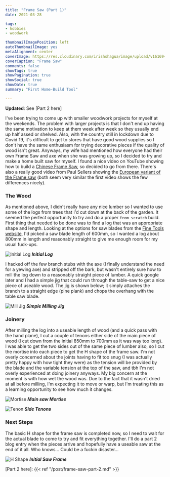 ```yaml
---
title: "Frame Saw (Part 1)"
date: 2021-03-28

tags:
- hobbies
- woodwork

thumbnailImagePosition: left
autoThumbnailImage: yes
metaAlignment: center
coverImage: https://res.cloudinary.com/irishshagua/image/upload/v1616940436/blog/frame-saw/IMG_20210327_114502_zwuqrd.jpg
coverCaption: "Frame Saw"
comments: false
showTags: true
showPagination: true
showSocial: true
showDate: true
summary: "First Home-Build Tool"

---
```


**Updated**: See [Part 2 here]

I've been trying to come up with smaller woodwork projects for myself at the weekends. The problem with larger projects is that I don't end up having the same motivation to keep at them week after week so they usually end up half assed or shelved. Also, with the country still in lockdown due to Covid 19, it's difficult to get to stores that have good wood supplies so I don't have the same enthusiasm for trying decorative pieces if the quality of wood isn't great. Anyways, my wife had mentioned how everyone had their own Frame Saw and axe when she was growing up, so I decided to try and make a home built saw for myself. I found a nice video on YouTube showing how to build a [Chinese Frame Saw], so decided to go from there. There's also a really good video from Paul Sellers showing the [European variant of the Frame saw] (both seem very similar the first video shows the few differences nicely).

### The Wood
As mentioned above, I didn't really have any nice lumber so I wanted to use some of the logs from trees that I'd cut down at the back of the garden. It seemed the perfect opportunity to try and do a proper `from scratch` build. First thing that needed to be done was to find a log that was an appropriate shape and length. Looking at the options for saw blades from the [Fine Tools website], I'd picked a saw blade length of 600mm, so I wanted a log about 800mm in length and reasonably straight to give me enough room for my usual fuck-ups.

![Initial Log]
**_Initial Log_**

I hacked off the few branch stubs with the axe (I finally understand the need for a yewing axe) and stripped off the bark, but wasn't entirely sure how to mill the log down to a reasonably straight piece of lumber. A quick google later and I had a simple jig that could run through the table-saw to get a nice piece of useable wood. The jig is shown below; it simply attaches the branch to a straight edge (pine plank) and chops the overhang with the table saw blade.

![Mill Jig]
**_Simple Milling Jig_**

### Joinery
After milling the log into a useable length of wood (and a quick pass with the hand plane), I cut a couple of tenons either side of the main piece of wood (I cut down from the initial 850mm to 700mm as it was way too long). I was able to get the two sides out of the same piece of lumber also, so I cut the mortise into each piece to get the H shape of the frame saw. I'm not overly concerned about the joints having to fit too snug (I was actually pretty happy with how tight they were) as the tension will be provided by the blade and the variable tension at the top of the saw, and tbh I'm not overly experienced at doing joinery anyways. My big concern at the moment is with how wet the wood was. Due to the fact that it wasn't dried at all before milling, I'm expecting it to move or warp, but I'm treating this as a learning opportunity to see how much it changes.

![Mortise]
**_Main saw Mortise_**

![Tenon]
**_Side Tenons_**

### Next Steps
The basic H shape for the frame saw is completed now, so I need to wait for the actual blade to come to try and fit everything together. I'll do a part 2 blog entry when the pieces arrive and hopefully have a useable saw at the end of it all. Who knows... Could be a fuckin disaster...

![H Shape]
**_Initial Saw Frame_**

<!-- Web Links -->
[Chinese Frame Saw]: https://www.youtube.com/watch?v=33THmn0aHic
[European variant of the Frame saw]: https://www.youtube.com/watch?v=Z4LohjmskEk
[Fine tools website]: https://www.fine-tools.com/gestell.html
[Part 2 here]: {{< ref "/post/frame-saw-part-2.md" >}}

<!-- Images -->
[Initial Log]: https://res.cloudinary.com/irishshagua/image/upload/v1616940436/blog/frame-saw/IMG_20210327_101402_zuskph.jpg
[Mill Jig]: https://res.cloudinary.com/irishshagua/image/upload/v1616940436/blog/frame-saw/IMG_20210327_113149_frrmjp.jpg
[Mortise]: https://res.cloudinary.com/irishshagua/image/upload/v1616940436/blog/frame-saw/IMG_20210327_135713_gpsr2z.jpg
[Tenon]: https://res.cloudinary.com/irishshagua/image/upload/v1616940437/blog/frame-saw/IMG_20210328_135832_tyx2o4.jpg
[H Shape]: https://res.cloudinary.com/irishshagua/image/upload/v1616940437/blog/frame-saw/IMG_20210328_140959_a8ncwk.jpg
